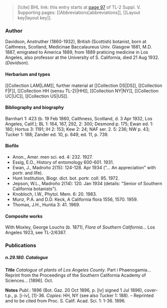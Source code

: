 > [!cite] BHL link: this entry starts at [page 97](https://www.biodiversitylibrary.org/item/103833#page/109/mode/1up) of TL-2 Suppl. V.
> Supporting pages: [[Abbreviations|abbreviations]], [[Layout key|layout key]].

### Author

Davidson, Anstruther (1860-1932), British (Scottish) botanist, born at Caithness, Scotland, Medicinae Baccalaureus Univ. Glasgow 1881, M.D. 1887, emigrated to America 1889, from 1889 praticing medicine in Los Angeles, also professor at the University of S. California, died 21 Aug 1932. (*Davidson*).

#### Herbarium and types

[[Collection LAM|LAM]], further material at [[Collection DS|DS]], [[Collection F|F]], [[Collection HH (sensu TL-2)|HH]], [[Collection NY|NY]], [[Collection UC|UC]], [[Collection US|US]].

#### Bibliography and biography

Barnhart 1: 423 (b. 19 Feb 1860, Caithness, Scotland, d. 3 Apr 1932, Los Angeles, Calif.); BL 1: 164, 167, 292, 2: 300; Desmond p. 175; Ewan ed. 1: 180; Hortus 3: 1191; IH 2: 153; Kew 2: 24; NAF ser. 2. 5: 236; NW p. 43; Tucker 1: 188; Zander ed. 10, p. 649, ed. 11, p. 739.

#### Biofile

- Anon., Amer. men sci. ed. 4: 232. 1927.
- Essig, E.O., History of entomology 600-601. 1931.
- Ewan, J., Madroño 2(15): 124-128. Apr 1934 ("... An appreciation" with portr. and life).
- Hunt Institution, Biogr. dict. bot. portr. coll. 95. 1972.
- Jepson, W.L., Madroño 2(14): 120. Jan 1934 (details: "Senior of Southern California botanists").
- Knobloch, I.W., Phytol. Mem. 6: 20. 1983.
- Munz, P.A. and D.D. Keck, A California flora 1556, 1570. 1959.
- Thomas, J.H., Huntia 3: 41. 1969.

#### Composite works

With Moxley, George Louchs (b. 1871), *Flora* of *Southern California*... Los Angeles 1923, see TL-2/6387.

### Publications

##### n.29.180. Catalogue

**Title**
*Catalogue* of *plants* of *Los Angeles County*. Part i Phaenogamia... Reprint from the Proceedings of the Southern California Academy of Sciences... \[1896\]. Oct.

**Notes**
*Publ*.: 1896 (Bot. Gaz. 20 Oct 1896, p. \[iv\] signed 1 Jul 1896), cover-t.p., p. \[i-iv\], \[1\]-36.
*Copies*: HH, NY (see also Tucker 1: 188). – Reprinted and to be cited from Proc. S. Calif. Acad. Sci. 1: 1-36. 1896.

